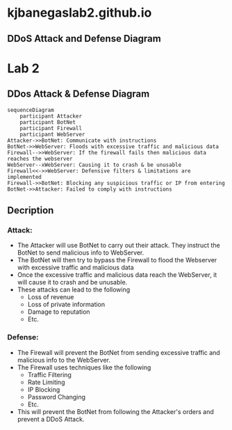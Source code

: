 # kjbanegaslab2.github.io

## DDoS Attack and Defense Diagram

# Lab 2 

## DDos Attack & Defense Diagram

```mermaid
sequenceDiagram
	participant Attacker
	participant BotNet
	participant Firewall
	participant WebServer
Attacker->>BotNet: Communicate with instructions 
BotNet->>WebServer: Floods with excessive traffic and malicious data
Firewall-->>WebServer: If the firewall fails then malicious data reaches the webserver 
WebServer--xWebServer: Causing it to crash & be unusable
Firewall<<->>WebServer: Defensive filters & limitations are implemented 
Firewall->>BotNet: Blocking any suspicious traffic or IP from entering 
BotNet->>Attacker: Failed to comply with instructions 

```

## Decription

### Attack:

* The Attacker will use BotNet to carry out their attack. They instruct the BotNet to send malicious info to WebServer.
* The BotNet will then try to bypass the Firewall to flood the Webserver with excessive traffic and malicious data 
* Once the excessive traffic and malicious data reach the WebServer, it will cause it to crash and be unusable.
* These attacks can lead to the following 
	* Loss of revenue
	* Loss of private information 
	* Damage to reputation
 	* Etc.

### Defense:

* The Firewall will prevent the BotNet from sending excessive traffic and malicious info to the WebServer.
* The Firewall uses techniques like the following
	* Traffic Filtering 
	* Rate Limiting 
	* IP Blocking 
	* Password Changing 
	* Etc. 
* This will prevent the BotNet from following the Attacker's orders and prevent a DDoS Attack.

